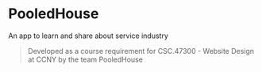 # PooledHouse
An app to learn and share about service industry
> Developed as a course requirement for CSC.47300 - Website Design at CCNY by the team PooledHouse  
